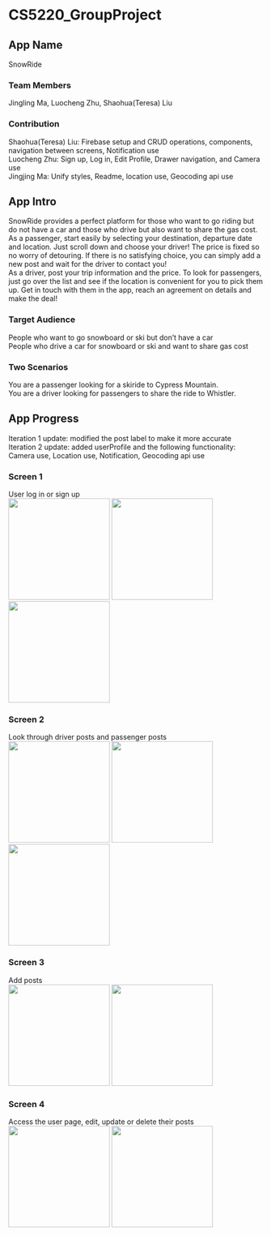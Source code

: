 # CS5220_GroupProject

## App Name

SnowRide

### Team Members

Jingling Ma, Luocheng Zhu, Shaohua(Teresa) Liu

### Contribution

Shaohua(Teresa) Liu: Firebase setup and CRUD operations, components, navigation between screens, Notification use  
Luocheng Zhu: Sign up, Log in, Edit Profile, Drawer navigation, and Camera use  
Jingjing Ma: Unify styles, Readme, location use, Geocoding api use

## App Intro

SnowRide provides a perfect platform for those who want to go riding but do not have a car and those who drive but also want to share the gas cost.  
As a passenger, start easily by selecting your destination, departure date and location. Just scroll down and choose your driver! The price is fixed so no worry of detouring. If there is no satisfying choice, you can simply add a new post and wait for the driver to contact you!  
As a driver, post your trip information and the price. To look for passengers, just go over the list and see if the location is convenient for you to pick them up. Get in touch with them in the app, reach an agreement on details and make the deal!

### Target Audience

People who want to go snowboard or ski but don’t have a car  
People who drive a car for snowboard or ski and want to share gas cost

### Two Scenarios

You are a passenger looking for a skiride to Cypress Mountain.  
You are a driver looking for passengers to share the ride to Whistler.

## App Progress

Iteration 1 update: modified the post label to make it more accurate  
Iteration 2 update: added userProfile and the following functionality: Camera use, Location use, Notification, Geocoding api use

### Screen 1

User log in or sign up  
<img width="200px" src="https://github.com/tliu03/CS5220_GroupProject/blob/IterationOne/SnowRide/assets/welcome.png">
<img width="200px" src="https://github.com/tliu03/CS5220_GroupProject/blob/IterationOne/SnowRide/assets/signUp.png">
<img width="200px" src="https://github.com/tliu03/CS5220_GroupProject/blob/IterationOne/SnowRide/assets/logIn.png">

### Screen 2

Look through driver posts and passenger posts  
<img src="https://github.com/tliu03/CS5220_GroupProject/blob/IterationOne/SnowRide/assets/driverPost.png" width="200px">
<img src="https://github.com/tliu03/CS5220_GroupProject/blob/IterationOne/SnowRide/assets/passengerPost.png" width="200px">
<img src="https://github.com/tliu03/CS5220_GroupProject/blob/IterationOne/SnowRide/assets/postDeatil.png" width="200px">

### Screen 3

Add posts  
<img width="200px" src="https://github.com/tliu03/CS5220_GroupProject/blob/IterationOne/SnowRide/assets/addDriverPost.png">
<img width="200px" src="https://github.com/tliu03/CS5220_GroupProject/blob/IterationOne/SnowRide/assets/addPassengerPost.png">

### Screen 4

Access the user page, edit, update or delete their posts  
<img width="200px" src="https://github.com/tliu03/CS5220_GroupProject/blob/IterationOne/SnowRide/assets/user.png">
<img width="200px" src="https://github.com/tliu03/CS5220_GroupProject/blob/IterationOne/SnowRide/assets/userPostDetail.png">
